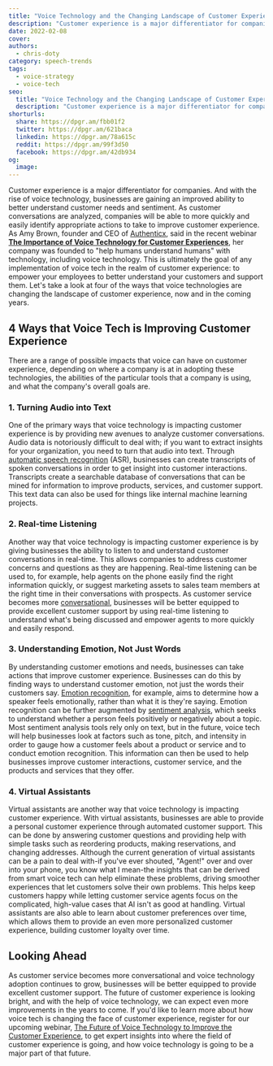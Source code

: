 ```yaml
---
title: "Voice Technology and the Changing Landscape of Customer Experience"
description: "Customer experience is a major differentiator for companies, and voice is providing new ways to drive incredible customer interactions."
date: 2022-02-08
cover: 
authors:
  - chris-doty
category: speech-trends
tags:
  - voice-strategy
  - voice-tech
seo:
  title: "Voice Technology and the Changing Landscape of Customer Experience"
  description: "Customer experience is a major differentiator for companies, and voice is providing new ways to drive incredible customer interactions."
shorturls:
  share: https://dpgr.am/fbb01f2
  twitter: https://dpgr.am/621baca
  linkedin: https://dpgr.am/78a615c
  reddit: https://dpgr.am/99f3d50
  facebook: https://dpgr.am/42db934
og:
  image: 
---
```


Customer experience is a major differentiator for companies. And with the rise of voice technology, businesses are gaining an improved ability to better understand customer needs and sentiment. As customer conversations are analyzed, companies will be able to more quickly and easily identify appropriate actions to take to improve customer experience. As Amy Brown, founder and CEO of [Authenticx](https://authenticx.com/), said in the recent webinar [**The Importance of Voice Technology for Customer Experiences**](https://offers.deepgram.com/importance-of-voice-technology-for-customer-experiences-on-demand), her company was founded to "help humans understand humans" with technology, including voice technology. This is ultimately the goal of any implementation of voice tech in the realm of customer experience: to empower your employees to better understand your customers and support them. Let's take a look at four of the ways that voice technologies are changing the landscape of customer experience, now and in the coming years.

## 4 Ways that Voice Tech is Improving Customer Experience

There are a range of possible impacts that voice can have on customer experience, depending on where a company is at in adopting these technologies, the abilities of the particular tools that a company is using, and what the company's overall goals are.

### 1\. Turning Audio into Text

One of the primary ways that voice technology is impacting customer experience is by providing new avenues to analyze customer conversations. Audio data is notoriously difficult to deal with; if you want to extract insights for your organization, you need to turn that audio into text. Through [automatic speech recognition](https://blog.deepgram.com/what-is-asr/) (ASR), businesses can create transcripts of spoken conversations in order to get insight into customer interactions. Transcripts create a searchable database of conversations that can be mined for information to improve products, services, and customer support. This text data can also be used for things like internal machine learning projects.

<whitepaperpromo whitepaper="latest"></whitepaperpromo>



### 2\. Real-time Listening

Another way that voice technology is impacting customer experience is by giving businesses the ability to listen to and understand customer conversations in real-time. This allows companies to address customer concerns and questions as they are happening. Real-time listening can be used to, for example, help agents on the phone easily find the right information quickly, or suggest marketing assets to sales team members at the right time in their conversations with prospects. As customer service becomes more [conversational](https://deepgram.com/solutions/voicebots/), businesses will be better equipped to provide excellent customer support by using real-time listening to understand what's being discussed and empower agents to more quickly and easily respond.

### 3\. Understanding Emotion, Not Just Words

By understanding customer emotions and needs, businesses can take actions that improve customer experience. Businesses can do this by finding ways to understand customer emotion, not just the words their customers say. [Emotion recognition](https://blog.deepgram.com/sentiment-analysis-emotion-regulation-difference/), for example, aims to determine how a speaker feels emotionally, rather than what it is they're saying. Emotion recognition can be further augmented by [sentiment analysis](https://deepgram.com/blog/sentiment-analysis-emotion-regulation-difference/), which seeks to understand whether a person feels positively or negatively about a topic. Most sentiment analysis tools rely only on text, but in the future, voice tech will help businesses look at factors such as tone, pitch, and intensity in order to gauge how a customer feels about a product or service and to conduct emotion recognition. This information can then be used to help businesses improve customer interactions, customer service, and the products and services that they offer.

### 4\. Virtual Assistants

Virtual assistants are another way that voice technology is impacting customer experience. With virtual assistants, businesses are able to provide a personal customer experience through automated customer support. This can be done by answering customer questions and providing help with simple tasks such as reordering products, making reservations, and changing addresses. Although the current generation of virtual assistants can be a pain to deal with-if you've ever shouted, "Agent!" over and over into your phone, you know what I mean-the insights that can be derived from smart voice tech can help eliminate these problems, driving smoother experiences that let customers solve their own problems. This helps keep customers happy while letting customer service agents focus on the complicated, high-value cases that AI isn't as good at handling. Virtual assistants are also able to learn about customer preferences over time, which allows them to provide an even more personalized customer experience, building customer loyalty over time.

## Looking Ahead

As customer service becomes more conversational and voice technology adoption continues to grow, businesses will be better equipped to provide excellent customer support. The future of customer experience is looking bright, and with the help of voice technology, we can expect even more improvements in the years to come.  If you'd like to learn more about how voice tech is changing the face of customer experience, register for our upcoming webinar, [The Future of Voice Technology to Improve the Customer Experience](https://offers.deepgram.com/the-future-of-voice-technology-in-customer-experience), to get expert insights into where the field of customer experience is going, and how voice technology is going to be a major part of that future.
